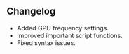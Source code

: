 ## Changelog

- Added GPU frequency settings.
- Improved important script functions.
- Fixed syntax issues.
